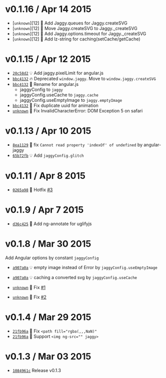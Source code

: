 v0.1.16 / Apr 14 2015
=========================
 * [`unknown`][12] :racehorse: Add Jaggy.queues for Jaggy.createSVG
 * [`unknown`][12] :lipstick: Move Jaggy.createSVG to Jaggy._createSVG
 * [`unknown`][12] :racehorse: Add Jaggy.options.timeout for Jaggy._createSVG
 * [`unknown`][12] :racehorse: Add lz-string for caching(setCache/getCache)

v0.1.15 / Apr 12 2015
=========================
 * [`20c58d2`][9] :bulb: Add jaggy.pixelLimit for angular.js
 * [`bbc4132`][10] :fire: Deprecated `window.jaggy`. Move to `window.jaggy.createSVG`
 * [`bbc4132`][10] :lipstick: Rename for angular.js
     * jaggyConfig to `jaggy`
     * jaggyConfig.useCache to `jaggy.cache`
     * jaggyConfig.useEmptyImage to `jaggy.emptyImage`
 * [`bbc4132`][10] :bug: Fix duplicate uuid for animation
 * [`unknown`][11] :bug: Fix InvalidCharacterError: DOM Exception 5 on safari

[9]: https://github.com/59naga/jaggy/commit/20c58d2ea152ce4481a634f35562ea7e2334e9fe
[10]: https://github.com/59naga/jaggy/commit/bbc413299f362e5e26d270b04237ddda61c21927
[11]: https://github.com/59naga/jaggy/commit/

v0.1.13 / Apr 10 2015
=========================
 * [`8ea1129`][7] :bug: fix `Cannot read property 'indexOf' of undefined` by angular-jaggy
 * [`65b72fb`][8] :bulb: Add `jaggyConfig.glitch`

[7]: https://github.com/59naga/jaggy/commit/8ea1129a91043d569ef63ad3c1d46cd0eb07a8b0
[8]: https://github.com/59naga/jaggy/commit/65b72fbd4b8f16823bf6bddf46ee5c2b1b4b853b

v0.1.11 / Apr 8 2015
=========================
 * [`0265a98`][6] :bug: Hotfix [#3][6A]

[6A]: https://github.com/59naga/jaggy/issues/3
[6]: https://github.com/59naga/jaggy/commit/0265a98fd8f6d5270b7eaef60c559511335aeb38

v0.1.9 / Apr 7 2015
=========================
 * [`d36c425`][5] :lipstick: Add ng-annotate for uglifyjs

[5]: https://github.com/59naga/jaggy/commit/d36c425846abff547f719c43dc2ecf67097079e8

v0.1.8 / Mar 30 2015
=========================
Add Angular options by constant `jaggyConfig`

 * [`a907a0a`][2] :bulb: empty image instead of Error by `jaggyConfig.useEmptyImage`
 * [`a907a0a`][2] :bulb: caching a converted svg by `jaggyConfig.useCache`

 * [`unknown`][3] :bug: Fix [#1](https://github.com/59naga/jaggy/issues/1)
 * [`unknown`][4] :bug: Fix [#2](https://github.com/59naga/jaggy/issues/2)

[2]: https://github.com/59naga/jaggy/commit/a907a0a5da621d26fb5c01fceb49a882b6f97a71
[3]: https://github.com/59naga/jaggy/commit/d4cd748d68f2fd27b17af54cc768bc1cbb196d3d
[4]: https://github.com/59naga/jaggy/commit/4cb8d40a9ae223a97249f4d07fae390f3435c183

v0.1.4 / Mar 29 2015
=========================
 * [`21fb96a`][1] :bug: Fix `<path fill="rgba(,,,NaN)"`
 * [`21fb96a`][1] :lipstick: Support `<img ng-src="" jaggy>`

[1]: https://github.com/59naga/jaggy/commit/21fb96a22352c84f4802c50f6a35f7500cee9254

v0.1.3 / Mar 03 2015
=========================
 * [`1084961c`][0] Release v0.1.3

[0]: https://github.com/59naga/jaggy/commits/master